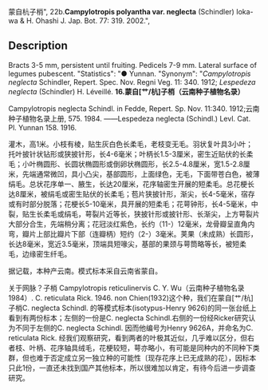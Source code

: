 蒙自杭子梢",
22b.**Campylotropis polyantha var. neglecta** (Schindler) Ioka-wa & H. Ohashi J. Jap. Bot. 77: 319. 2002.",

## Description
Bracts 3-5 mm, persistent until fruiting. Pedicels 7-9 mm. Lateral surface of legumes pubescent.
  "Statistics": "● Yunnan.
  "Synonym": "*Campylotropis neglecta* Schindler, Repert. Spec. Nov. Regni Veg. 11: 340. 1912; *Lespedeza neglecta* (Schindler) H. Léveillé.
**16.蒙自[艹/杭]子梢（云南种子植物名录）**

Campylotropis neglecta Schindl. in Fedde, Repert. Sp. Nov. 11:340. 1912;云南种子植物名录上册, 575. 1984. ——Lespedeza neglecta (Schindl.) Levl. Cat. Pl. Yunnan 158. 1916.

灌木，高1米。小枝有棱，贴生灰白色长柔毛，老枝变无毛。羽状复叶具3小叶；托叶披针状钻形或狭披针形，长4-6毫米；叶柄长1.5-3厘米，密生近贴伏的长柔毛；小叶椭圆形、长圆状椭圆形或倒卵状椭圆形，长2.5-4.8厘米，宽1.5-2.8厘米，先端通常微凹，具小凸尖，基部圆形，上面绿色，无毛，下面带苍白色，被薄绢毛。总状花序单一、腋生，长达20厘米，花序轴密生开展的短柔毛。总花梗长达8厘米，被绢毛或密生贴伏的长柔毛；苞片狭披针形，渐尖，长4-5毫米，宿存或有时部分脱落；花梗长5-10毫米，具开展的短柔毛；花萼钟形，长4-5毫米，中裂，贴生长柔毛或绢毛，萼裂片近等长，狭披针形或披针形、长渐尖，上方萼裂片大部分合生，先端稍分离；花冠淡红紫色，长约（11-）12毫米，龙骨瓣呈直角内弯，瓣片上部比瓣片下部（连瓣柄）短约（2-）3毫米。荚果（未成熟）长圆形，长达8毫米，宽近3.5毫米，顶端具短喙尖，基部的果颈与萼筒略等长，被短柔毛，边缘密生纤毛。

据记载，本种产云南。模式标本采自云南省蒙自。

关于网脉？子梢 Campylotropis reticulinervis C. Y. Wu（云南种子植物名录1984）. C. reticulata Rick. 1946. non Chien(1932)这个种，我们在蒙自[艹/杭]子梢C. neglecta Schindl. 的等模式标本(isotypus-Henry 9626)的同一张台纸上看到有两份标本；左侧的一份是C. neglecta Schindl.右侧的一份经Ricker研究认为不同于左侧的C. neglecta Schindl. 因而他编号为Henry 9626A，并命名为C. reticulata Rick. 经我们观察研究，看到两者的叶极其近似，几乎难以区分，但右者枝、叶柄、花序轴具绒毛，花梗较短，萼亦略小，有可能是同种内的不同种下类群，但也难于否定成立另一独立种的可能性〔现存花序上已无成熟的花），因标本只此1份，一直还未找到国产其他标本，所以很难加以肯定，有待今后进一步调查研究。
